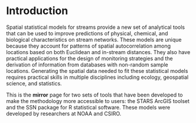 Introduction
============

Spatial statistical models for streams provide a new set of analytical tools that can be used to improve predictions of physical, chemical, and biological characteristics on stream networks. These models are unique because they account for patterns of spatial autocorrelation among locations based on both Euclidean and in-stream distances. They also have practical applications for the design of monitoring strategies and the derivation of information from databases with non-random sample locations. Generating the spatial data needed to fit these statistical models requires practical skills in multiple disciplines including ecology, geospatial science, and statistics. 

This is the **mirror** page for two sets of tools that have been developed to make the methodology more accessible to users: the STARS ArcGIS toolset and the SSN package for R statistical software. These models were developed by researchers at NOAA and CSIRO.
